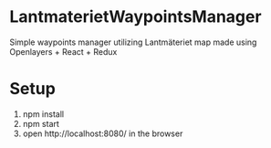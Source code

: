 # LantmaterietWaypointsManager
Simple waypoints manager utilizing Lantmäteriet map made using Openlayers + React + Redux

# Setup
  1. npm install
  2. npm start
  3. open http://localhost:8080/ in the browser
